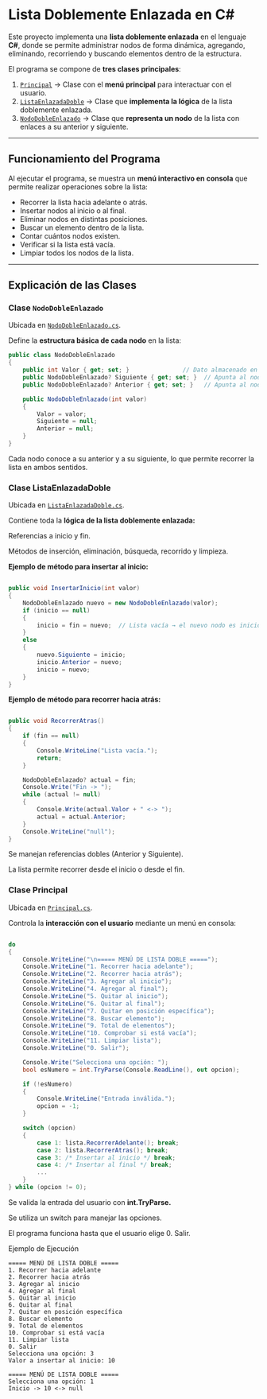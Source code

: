 # Lista Doblemente Enlazada en C#

Este proyecto implementa una **lista doblemente enlazada** en el lenguaje **C#**, donde se permite administrar nodos de forma dinámica, agregando, eliminando, recorriendo y buscando elementos dentro de la estructura.

El programa se compone de **tres clases principales**:

1. [`Principal`](./Principal.cs) → Clase con el **menú principal** para interactuar con el usuario.  
2. [`ListaEnlazadaDoble`](./ListaEnlazadaDoble.cs) → Clase que **implementa la lógica** de la lista doblemente enlazada.  
3. [`NodoDobleEnlazado`](./NodoDobleEnlazado.cs) → Clase que **representa un nodo** de la lista con enlaces a su anterior y siguiente.

---

## Funcionamiento del Programa

Al ejecutar el programa, se muestra un **menú interactivo en consola** que permite realizar operaciones sobre la lista:

- Recorrer la lista hacia adelante o atrás.  
- Insertar nodos al inicio o al final.  
- Eliminar nodos en distintas posiciones.  
- Buscar un elemento dentro de la lista.  
- Contar cuántos nodos existen.  
- Verificar si la lista está vacía.  
- Limpiar todos los nodos de la lista.  

---

##  Explicación de las Clases

###  Clase `NodoDobleEnlazado`
Ubicada en [`NodoDobleEnlazado.cs`](./NodoDobleEnlazado.cs).

Define la **estructura básica de cada nodo** en la lista:
```csharp
public class NodoDobleEnlazado
{
    public int Valor { get; set; }               // Dato almacenado en el nodo
    public NodoDobleEnlazado? Siguiente { get; set; }  // Apunta al nodo siguiente
    public NodoDobleEnlazado? Anterior { get; set; }   // Apunta al nodo anterior

    public NodoDobleEnlazado(int valor)
    {
        Valor = valor;
        Siguiente = null;
        Anterior = null;
    }
}
```
Cada nodo conoce a su anterior y a su siguiente, lo que permite recorrer la lista en ambos sentidos.

### Clase ListaEnlazadaDoble
Ubicada en [`ListaEnlazadaDoble.cs`](./ListaEnlazadaDoble.cs).

Contiene toda la **lógica de la lista doblemente enlazada:**

Referencias a inicio y fin.

Métodos de inserción, eliminación, búsqueda, recorrido y limpieza.

**Ejemplo de método para insertar al inicio:**

```csharp

public void InsertarInicio(int valor)
{
    NodoDobleEnlazado nuevo = new NodoDobleEnlazado(valor);
    if (inicio == null)
    {
        inicio = fin = nuevo;  // Lista vacía → el nuevo nodo es inicio y fin
    }
    else
    {
        nuevo.Siguiente = inicio;
        inicio.Anterior = nuevo;
        inicio = nuevo;
    }
}
```
**Ejemplo de método para recorrer hacia atrás:**

```csharp

public void RecorrerAtras()
{
    if (fin == null)
    {
        Console.WriteLine("Lista vacía.");
        return;
    }

    NodoDobleEnlazado? actual = fin;
    Console.Write("Fin -> ");
    while (actual != null)
    {
        Console.Write(actual.Valor + " <-> ");
        actual = actual.Anterior;
    }
    Console.WriteLine("null");
}
```
Se manejan referencias dobles (Anterior y Siguiente).

La lista permite recorrer desde el inicio o desde el fin.

### Clase Principal
Ubicada en [`Principal.cs`](./Principal.cs).

Controla la **interacción con el usuario** mediante un menú en consola:

```csharp

do
{
    Console.WriteLine("\n===== MENÚ DE LISTA DOBLE =====");
    Console.WriteLine("1. Recorrer hacia adelante");
    Console.WriteLine("2. Recorrer hacia atrás");
    Console.WriteLine("3. Agregar al inicio");
    Console.WriteLine("4. Agregar al final");
    Console.WriteLine("5. Quitar al inicio");
    Console.WriteLine("6. Quitar al final");
    Console.WriteLine("7. Quitar en posición específica");
    Console.WriteLine("8. Buscar elemento");
    Console.WriteLine("9. Total de elementos");
    Console.WriteLine("10. Comprobar si está vacía");
    Console.WriteLine("11. Limpiar lista");
    Console.WriteLine("0. Salir");

    Console.Write("Selecciona una opción: ");
    bool esNumero = int.TryParse(Console.ReadLine(), out opcion);

    if (!esNumero)
    {
        Console.WriteLine("Entrada inválida.");
        opcion = -1;
    }

    switch (opcion)
    {
        case 1: lista.RecorrerAdelante(); break;
        case 2: lista.RecorrerAtras(); break;
        case 3: /* Insertar al inicio */ break;
        case 4: /* Insertar al final */ break;
        ...
    }
} while (opcion != 0);
```

Se valida la entrada del usuario con **int.TryParse.**

Se utiliza un switch para manejar las opciones.

El programa funciona hasta que el usuario elige 0. Salir.

Ejemplo de Ejecución

```
===== MENÚ DE LISTA DOBLE =====
1. Recorrer hacia adelante
2. Recorrer hacia atrás
3. Agregar al inicio
4. Agregar al final
5. Quitar al inicio
6. Quitar al final
7. Quitar en posición específica
8. Buscar elemento
9. Total de elementos
10. Comprobar si está vacía
11. Limpiar lista
0. Salir
Selecciona una opción: 3
Valor a insertar al inicio: 10

===== MENÚ DE LISTA DOBLE =====
Selecciona una opción: 1
Inicio -> 10 <-> null
```
